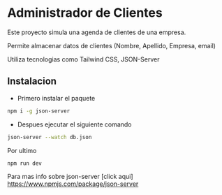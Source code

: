 # Administrador de Clientes

Este proyecto simula una agenda de clientes de una empresa. 

Permite almacenar datos de clientes (Nombre, Apellido, Empresa, email)

Utiliza tecnologias como Tailwind CSS, JSON-Server

## Instalacion 

- Primero instalar el paquete 

```sh
npm i -g json-server
```

- Despues ejecutar el siguiente comando

```sh
json-server --watch db.json
```

Por ultimo

```sh
npm run dev
```

Para mas info sobre json-server [click aqui] https://www.npmjs.com/package/json-server